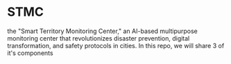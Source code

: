 # STMC
the "Smart Territory Monitoring Center," an AI-based multipurpose monitoring center that revolutionizes disaster prevention, digital transformation, and safety protocols in cities. In this repo, we will share 3 of it's components
